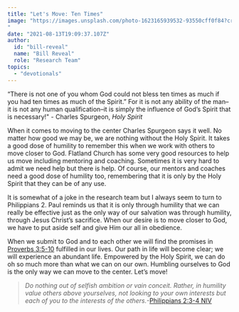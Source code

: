 ```yaml
---
title: "Let's Move: Ten Times"
image: "https://images.unsplash.com/photo-1623165939532-93550cff0f84?crop=entropy&cs=srgb&fm=jpg&ixid=Mnw5NjYxfDB8MXxzZWFyY2h8MTB8fFRydXRofGVufDB8fHx8MTYxODIzNjM3Mw&ixlib=rb-1.2.1&q=85
"
date: "2021-08-13T19:09:37.107Z"
author:
  id: "bill-reveal"
  name: "Bill Reveal"
  role: "Research Team"
topics:
  - "devotionals"
---
```

“There is not one of you whom God could not bless ten times as much if you had ten times as much of the Spirit.” For it is not any ability of the man–it is not any human qualification–it is simply the influence of God’s Spirit that is necessary!" - Charles Spurgeon, _Holy Spirit_

When it comes to moving to the center Charles Spurgeon says it well. No matter how good we may be, we are nothing without the Holy Spirit. It takes a good dose of humility to remember this when we work with others to move closer to God. Flatland Church has some very good resources to help us move including mentoring and coaching. Sometimes it is very hard to admit we need help but there is help. Of course, our mentors and coaches need a good dose of humility too, remembering that it is only by the Holy Spirit that they can be of any use.

It is somewhat of a joke in the research team but I always seem to turn to Philippians 2. Paul reminds us that it is only through humility that we can really be effective just as the only way of our salvation was through humility, through Jesus Christ’s sacrifice. When our desire is to move closer to God, we have to put aside self and give Him our all in obedience.

When we submit to God and to each other we will find the promises in [Proverbs 3:5-10][1] fulfilled in our lives. Our path in life will become clear; we will experience an abundant life. Empowered by the Holy Spirit, we can do oh so much more than what we can on our own. Humbling ourselves to God is the only way we can move to the center. Let’s move!

> _Do nothing out of selfish ambition or vain conceit. Rather, in humility value others above yourselves, not looking to your own interests but each of you to the interests of the others._‭‭-[Philippians‬ ‭2:3-4‬ ‭NIV][2]

[1]:	https://biblehub.com/context/proverbs/3-5.htm
[2]:	https://biblehub.com/context/philippians/2-1.htm

